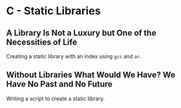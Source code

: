 # C - Static Libraries

## A Library Is Not a Luxury but One of the Necessities of Life
Creating a static library with an index using `gcc` and `ar`.

## Without Libraries What Would We Have? We Have No Past and No Future
Writing a script to create a static library.
